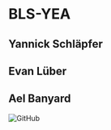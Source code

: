 # BLS-YEA

## Yannick Schläpfer

## Evan Lüber

## Ael Banyard
[<img align="left" alt="GitHub" src="https://img.shields.io/badge/-GitHub-black?style=for-the-badge&logo=github&logoColor=white"/>](https://github.com/AelElliotBanyard)